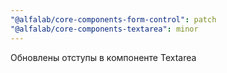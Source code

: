 ```yaml
---
"@alfalab/core-components-form-control": patch
"@alfalab/core-components-textarea": minor
---
```


Обновлены отступы в компоненте Textarea
